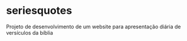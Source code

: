 # seriesquotes
Projeto de desenvolvimento de um website para apresentação diária de versículos da bíblia
